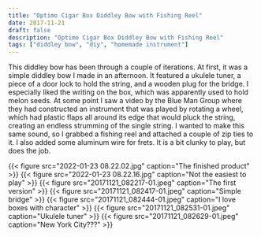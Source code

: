 ```yaml
---
title: "Optimo Cigar Box Diddley Bow with Fishing Reel"
date: 2017-11-21
draft: false
description: "Optimo Cigar Box Diddley Bow with Fishing Reel"
tags: ["diddley bow", "diy", "homemade instrument"]
---
```

This diddley bow has been through a couple of iterations. At first, it was a simple diddley bow I made in an afternoon. It featured a ukulele tuner, a piece of a door lock to hold the string, and a wooden plug for the bridge. I especially liked the writing on the box, which was apparently used to hold melon seeds. At some point I saw a video by the Blue Man Group where they had constructed an instrument that was played by rotating a wheel, which had plastic flaps all around its edge that would pluck the string, creating an endless strumming of the single string. I wanted to make this same sound, so I grabbed a fishing reel and attached a couple of zip ties to it. I also added some aluminum wire for frets. It is a bit clunky to play, but does the job.

{{< figure src="2022-01-23 08.22.02.jpg" caption="The finished product" >}}
{{< figure src="2022-01-23 08.22.16.jpg" caption="Not the easiest to play" >}}
{{< figure src="20171121_082217-01.jpeg" caption="The first version" >}}
{{< figure src="20171121_082417-01.jpeg" caption="Simple bridge" >}}
{{< figure src="20171121_082444-01.jpeg" caption="I love boxes with character" >}}
{{< figure src="20171121_082531-01.jpeg" caption="Ukulele tuner" >}}
{{< figure src="20171121_082629-01.jpeg" caption="New York City???" >}}
